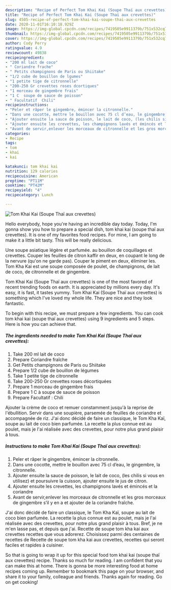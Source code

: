 ```yaml
---
description: "Recipe of Perfect Tom Khai Kai (Soupe Thaï aux crevettes)"
title: "Recipe of Perfect Tom Khai Kai (Soupe Thaï aux crevettes)"
slug: 4505-recipe-of-perfect-tom-khai-kai-soupe-thai-aux-crevettes
date: 2020-11-01T16:10:18.929Z
image: https://img-global.cpcdn.com/recipes/7419505e9911379b/751x532cq70/tom-khai-kai-soupe-thai-aux-crevettes-photo-principale-de-la-recette.jpg
thumbnail: https://img-global.cpcdn.com/recipes/7419505e9911379b/751x532cq70/tom-khai-kai-soupe-thai-aux-crevettes-photo-principale-de-la-recette.jpg
cover: https://img-global.cpcdn.com/recipes/7419505e9911379b/751x532cq70/tom-khai-kai-soupe-thai-aux-crevettes-photo-principale-de-la-recette.jpg
author: Cody Perry
ratingvalue: 4.9
reviewcount: 49838
recipeingredient:
- "200 ml lait de coco"
- " Coriandre frache"
- " Petits champignons de Paris ou Shiitake"
- "1/2 cube de bouillon de lgumes"
- "1 petite tige de citronnelle"
- "200-250 Gr crevettes roses dcortiques"
- "1 morceau de gingembre frais"
- "1 C  soupe de sauce de poisson"
- " Facultatif  Chili"
recipeinstructions:
- "Peler et râper le gingembre, émincer la citronnelle."
- "Dans une cocotte, mettre le bouillon avec 75 cl d’eau, le gingembre, la citronnelle."
- "Ajouter ensuite la sauce de poisson, le lait de coco, (les chilis si vous en utilisez) et poursuivre la cuisson, ajouter ensuite le jus de citron."
- "Ajouter ensuite les crevettes, les champignons lavés et émincés et la coriandre"
- "Avant de servir,enlever les morceaux de citronnelle et les gros morceaux de gingembre s’il y en a et ajouter de la coriandre fraîche."
categories:
- Recipe
tags:
- tom
- khai
- kai

katakunci: tom khai kai 
nutrition: 129 calories
recipecuisine: American
preptime: "PT11M"
cooktime: "PT42M"
recipeyield: "4"
recipecategory: Lunch

---
```



![Tom Khai Kai (Soupe Thaï aux crevettes)](https://img-global.cpcdn.com/recipes/7419505e9911379b/751x532cq70/tom-khai-kai-soupe-thai-aux-crevettes-photo-principale-de-la-recette.jpg)

Hello everybody, hope you're having an incredible day today. Today, I'm gonna show you how to prepare a special dish, tom khai kai (soupe thaï aux crevettes). It is one of my favorites food recipes. For mine, I am going to make it a little bit tasty. This will be really delicious.

Une soupe asiatique légère et parfumée. au bouillon de coquillages et crevettes. Couper les feuilles de citron kaffir en deux, en coupant le long de la nervure (qu&#39;on ne garde pas). Couper le piment en deux, éliminer les. Tom Kha Kai est une soupe composée de poulet, de champignons, de lait de coco, de citronnelle et de gingembre.

Tom Khai Kai (Soupe Thaï aux crevettes) is one of the most favored of recent trending foods on earth. It is appreciated by millions every day. It's easy, it is fast, it tastes yummy. Tom Khai Kai (Soupe Thaï aux crevettes) is something which I've loved my whole life. They are nice and they look fantastic.


To begin with this recipe, we must prepare a few ingredients. You can cook tom khai kai (soupe thaï aux crevettes) using 9 ingredients and 5 steps. Here is how you can achieve that.

<!--inarticleads1-->

##### The ingredients needed to make Tom Khai Kai (Soupe Thaï aux crevettes):

1. Take 200 ml lait de coco
1. Prepare  Coriandre fraîche
1. Get  Petits champignons de Paris ou Shiitake
1. Prepare 1/2 cube de bouillon de légumes
1. Take 1 petite tige de citronnelle
1. Take 200-250 Gr crevettes roses décortiquées
1. Prepare 1 morceau de gingembre frais
1. Prepare 1 C à soupe de sauce de poisson
1. Prepare  Facultatif : Chili


Ajouter la crème de coco et remuer constamment jusqu&#39;à la reprise de l&#39;ébullition. Servir dans une soupière, parsemée de feuilles de coriandre et accompagnée de riz. J&#39;ai donc décidé de faire un classique, le Tom Kha Kaï, soupe au lait de coco bien parfumée. La recette la plus connue est au poulet, mais je l&#39;ai réalisée avec des crevettes, pour notre plus grand plaisir à tous. 

<!--inarticleads2-->

##### Instructions to make Tom Khai Kai (Soupe Thaï aux crevettes):

1. Peler et râper le gingembre, émincer la citronnelle.
1. Dans une cocotte, mettre le bouillon avec 75 cl d’eau, le gingembre, la citronnelle.
1. Ajouter ensuite la sauce de poisson, le lait de coco, (les chilis si vous en utilisez) et poursuivre la cuisson, ajouter ensuite le jus de citron.
1. Ajouter ensuite les crevettes, les champignons lavés et émincés et la coriandre
1. Avant de servir,enlever les morceaux de citronnelle et les gros morceaux de gingembre s’il y en a et ajouter de la coriandre fraîche.


J&#39;ai donc décidé de faire un classique, le Tom Kha Kaï, soupe au lait de coco bien parfumée. La recette la plus connue est au poulet, mais je l&#39;ai réalisée avec des crevettes, pour notre plus grand plaisir à tous. Bref, je ne m&#39;en lasse pas, et depuis que j&#39;ai. Recette de soupe tom kha kai aux crevettes recettes que vous adorerez. Choisissez parmi des centaines de recettes de Recette de soupe tom kha kai aux crevettes, recettes qui seront faciles et rapides à cuisiner. 

So that is going to wrap it up for this special food tom khai kai (soupe thaï aux crevettes) recipe. Thanks so much for reading. I am confident that you can make this at home. There is gonna be more interesting food at home recipes coming up. Remember to bookmark this page on your browser, and share it to your family, colleague and friends. Thanks again for reading. Go on get cooking!

